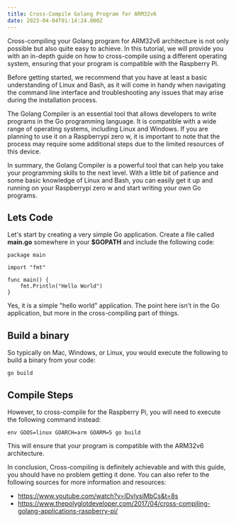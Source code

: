 ```yaml
---
title: Cross-Compile Golang Program for ARM32v6
date: 2023-04-04T01:14:24.000Z
---
```


Cross-compiling your Golang program for ARM32v6 architecture is not only possible but also quite easy to achieve. In this tutorial, we will provide you with an in-depth guide on how to cross-compile using a different operating system, ensuring that your program is compatible with the Raspberry Pi. 

Before getting started, we recommend that you have at least a basic understanding of Linux and Bash, as it will come in handy when navigating the command line interface and troubleshooting any issues that may arise during the installation process.

The Golang Compiler is an essential tool that allows developers to write programs in the Go programming language. It is compatible with a wide range of operating systems, including Linux and Windows. If you are planning to use it on a Raspberrypi zero w, it is important to note that the process may require some additional steps due to the limited resources of this device.

In summary, the Golang Compiler is a powerful tool that can help you take your programming skills to the next level. With a little bit of patience and some basic knowledge of Linux and Bash, you can easily get it up and running on your Raspberrypi zero w and start writing your own Go programs.

## Lets Code

Let's start by creating a very simple Go application. Create a file called **main.go** somewhere in your **$GOPATH** and include the following code:

```
package main

import "fmt"

func main() {
	fmt.Println("Hello World")
}

```

Yes, it is a simple "hello world" application. The point here isn't in the Go application, but more in the cross-compiling part of things.

## Build a binary

So typically on Mac, Windows, or Linux, you would execute the following to build a binary from your code:

```
go build

```

## Compile Steps

However, to cross-compile for the Raspberry Pi, you will need to execute the following command instead:

```
env GOOS=linux GOARCH=arm GOARM=5 go build

```

This will ensure that your program is compatible with the ARM32v6 architecture.

In conclusion, Cross-compiling is definitely achievable and with this guide, you should have no problem getting it done. You can also refer to the following sources for more information and resources:

-   [](https://www.youtube.com/watch?v=lDvlysiMbCs&t=8s)<https://www.youtube.com/watch?v=lDvlysiMbCs&t=8s>
-   [](https://www.thepolyglotdeveloper.com/2017/04/cross-compiling-golang-applications-raspberry-pi/)<https://www.thepolyglotdeveloper.com/2017/04/cross-compiling-golang-applications-raspberry-pi/>
